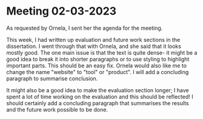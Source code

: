 # Meeting 02-03-2023

As requested by Ornela, I sent her the agenda for the meeting.

This week, I had written up evaluation and future work sections in the dissertation. I went through that with Ornela, and she said that it looks mostly good. The one main issue is that the text is quite dense- it might be a good idea to break it into shorter paragraphs or to use styling to highlight important parts. This should be an easy fix. Ornela would also like me to change the name "website" to "tool" or "product". I will add a concluding paragraph to summarise conclusion. 

It might also be a good idea to make the evaluation section longer; I have spent a lot of time working on the evaluation and this should be reflected! I should certainly add a concluding paragraph that summarises the results and the future work possible to be done.
